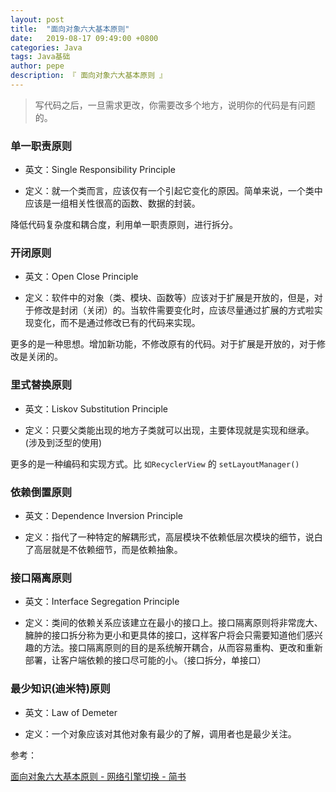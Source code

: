 ```yaml
---
layout: post
title:  "面向对象六大基本原则"
date:   2019-08-17 09:49:00 +0800
categories: Java
tags: Java基础
author: pepe
description: 『 面向对象六大基本原则 』
---
```


> 写代码之后，一旦需求更改，你需要改多个地方，说明你的代码是有问题的。

### **单一职责原则**

* 英文：Single Responsibility Principle

* 定义：就一个类而言，应该仅有一个引起它变化的原因。简单来说，一个类中应该是一组相关性很高的函数、数据的封装。

降低代码复杂度和耦合度，利用单一职责原则，进行拆分。

### **开闭原则**

* 英文：Open Close Principle

* 定义：软件中的对象（类、模块、函数等）应该对于扩展是开放的，但是，对于修改是封闭（关闭）的。当软件需要变化时，应该尽量通过扩展的方式啦实现变化，而不是通过修改已有的代码来实现。

更多的是一种思想。增加新功能，不修改原有的代码。对于扩展是开放的，对于修改是关闭的。

### **里式替换原则**

* 英文：Liskov Substitution Principle

* 定义：只要父类能出现的地方子类就可以出现，主要体现就是实现和继承。(涉及到泛型的使用)

更多的是一种编码和实现方式。比 `如RecyclerView` 的 `setLayoutManager()`


### **依赖倒置原则**

* 英文：Dependence Inversion Principle

* 定义：指代了一种特定的解耦形式，高层模块不依赖低层次模块的细节，说白了高层就是不依赖细节，而是依赖抽象。


### **接口隔离原则**
* 英文：Interface Segregation Principle

* 定义：类间的依赖关系应该建立在最小的接口上。接口隔离原则将非常庞大、臃肿的接口拆分称为更小和更具体的接口，这样客户将会只需要知道他们感兴趣的方法。接口隔离原则的目的是系统解开耦合，从而容易重构、更改和重新部署，让客户端依赖的接口尽可能的小。（接口拆分，单接口）

### **最少知识(迪米特)原则**

* 英文：Law of Demeter

* 定义：一个对象应该对其他对象有最少的了解，调用者也是最少关注。

参考：

[面向对象六大基本原则 - 网络引擎切换 - 简书](https://www.jianshu.com/p/e1d9ddc86c7d)


